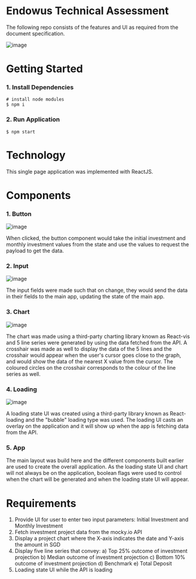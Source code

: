 # Endowus Technical Assessment

The following repo consists of the features and UI as required from the document specification.

![image](https://user-images.githubusercontent.com/70202012/161287448-b731bbae-2ab3-4ed5-90f5-2fd637576b52.png)

# Getting Started
### 1. Install Dependencies

```
# install node modules
$ npm i
```

### 2. Run Application
```
$ npm start
```

# Technology
This single page application was implemented with ReactJS.

# Components
### 1. Button
![image](https://user-images.githubusercontent.com/70202012/161290129-d9fc6d6e-7477-467e-8348-61a8f22f4092.png)

When clicked, the button component would take the initial investment and monthly investment values from the state and use the values to request the payload to get the data.

### 2. Input
![image](https://user-images.githubusercontent.com/70202012/161290367-1c8a9910-68e5-4694-a0d8-789800849520.png)

The input fields were made such that on change, they would send the data in their fields to the main app, updating the state of the main app.

### 3. Chart
![image](https://user-images.githubusercontent.com/70202012/161290907-a04b69a3-e9b6-4e35-91ae-f9a2590a24b7.png)

The chart was made using a third-party charting library known as React-vis and 5 line series were generated by using the data fetched from the API. A crosshair was made as well to display the data of the 5 lines and the crosshair would appear when the user's cursor goes close to the graph, and would show the data of the nearest X value from the cursor. The coloured circles on the crosshair corresponds to the colour of the line series as well.

### 4. Loading
![image](https://user-images.githubusercontent.com/70202012/161291620-7e38e996-1fbb-48ee-a31e-d9249608563a.png)

A loading state UI was created using a third-party library known as React-loading and the "bubble" loading type was used. The loading UI casts an overlay on the application and it will show up when the app is fetching data from the API. 

### 5. App
The main layout was build here and the different components built earlier are used to create the overall application. As the loading state UI and chart will not always be on the application, boolean flags were used to control when the chart will be generated and when the loading state UI will appear. 

# Requirements
1. Provide UI for user to enter two input parameters: Initial Investment and Monthly Investment
2. Fetch investment project data from the mocky.io API
3. Display a project chart where the X-axis indicates the date and Y-axis the amount in SGD
4. Display five line series that convey:
  a) Top 25% outcome of investment projection
  b) Median outcome of investment projection
  c) Bottom 10% outcome of investment projection
  d) Benchmark
  e) Total Deposit
5. Loading state UI while the API is loading
